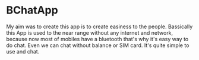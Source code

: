 # BChatApp
My aim was to create this app is to create easiness to the people.
Bassically this App is used to the near range without any internet and network, because now most of mobiles have a bluetooth that's why it's easy way to do chat.
Even we can chat without balance or SIM card.
It's quite simple to use and chat.
